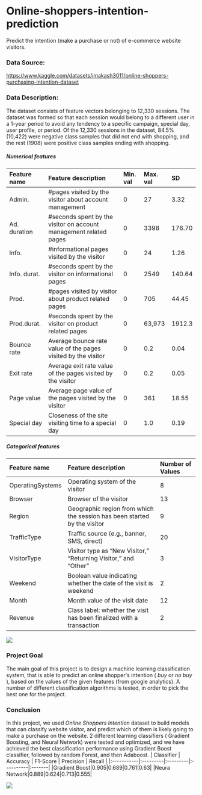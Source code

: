 # Online-shoppers-intention-prediction
Predict the intention (make a purchase or not) of e-commerce website visitors.  

### Data Source: 
https://www.kaggle.com/datasets/imakash3011/online-shoppers-purchasing-intention-dataset
        
### Data Description: 
The dataset consists of feature vectors belonging to 12,330 sessions. The dataset was formed so that each session would belong to a different user in a 1-year period to avoid any tendency to a specific campaign, special day, user profile, or period. Of the 12,330 sessions in the dataset, 84.5% (10,422) were negative class samples that did not end with shopping, and the rest (1908) were positive class samples ending with shopping.

##### Numerical features
| Feature name | Feature description                                                 | Min. val | Max. val | SD     |
|:-------------|:--------------------------------------------------------------------|:---------|:---------|:-------|
| Admin.       | #pages visited by the visitor about account management              | 0        | 27       | 3.32   |
| Ad. duration | #seconds spent by the visitor on account management related pages	 | 0        | 3398     | 176.70 |
| Info.        | #informational pages visited by the visitor                         | 0        | 24       | 1.26   |
| Info. durat. | #seconds spent by the visitor on informational pages	             | 0        | 2549     | 140.64 |
| Prod.        | #pages visited by visitor about product related pages	             | 0        | 705      | 44.45  |
| Prod.durat.  | #seconds spent by the visitor on product related pages	             | 0        | 63,973   | 1912.3 |
| Bounce rate  | Average bounce rate value of the pages visited by the visitor	     | 0        | 0.2      | 0.04   |
| Exit rate	   | Average exit rate value of the pages visited by the visitor         | 0        | 0.2      | 0.05   |
| Page value   | Average page value of the pages visited by the visitor	             | 0        | 361      | 18.55  |
| Special day  | Closeness of the site visiting time to a special day	             | 0        | 1.0      | 0.19   |

##### Categorical features
| Feature name        | Feature description                                                      | Number of Values |
|:--------------------|:-------------------------------------------------------------------------|:-----------------|
| OperatingSystems    | Operating system of the visitor                                          | 8                |
| Browser             | Browser of the visitor                                                   | 13               |
| Region              | Geographic region from which the session has been started by the visitor | 9                |
| TrafficType         | Traffic source (e.g., banner, SMS, direct)                               | 20               |
| VisitorType         | Visitor type as “New Visitor,” “Returning Visitor,” and “Other”	         | 3                |
| Weekend             | Boolean value indicating whether the date of the visit is weekend        | 2                |
| Month               | Month value of the visit date                                            | 12               |
| Revenue             | Class label: whether the visit has been finalized with a transaction     | 2                |

![](/page-metrics.png)

### Project Goal
The main goal of this project is to design a machine learning classification system, that is able to predict an online shopper's intention ( _buy_ or _no_ _buy_ ), based on the values of the given features (from google analytics). A number of different classification algorithms is tested, in order to pick the best one for the project.

### Conclusion
In this project, we used *Online Shoppers Intention* dataset to build models that can classify website visitor, and predict which of them is likely going to make a purchase on the website. 2 different learning classifiers ( Gradient Boosting, and Neural Network) were tested and optimized, and we have achieved the best classification performance using Gradient Boost classifier, followed by random Forest, and then Adaboost.
| Classifier | Accuracy | F1-Score | Precision | Recall |
|:-----------|:---------|:---------|:----------|:-------|
|Gradient Boost|0.905|0.689|0.761|0.63|
|Neura Network|0.889|0.624|0.713|0.555|

![](/roc-curves.png)

